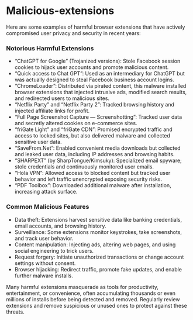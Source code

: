 # Malicious-extensions
Here are some examples of harmful browser extensions that have actively compromised user privacy and security in recent years:

### Notorious Harmful Extensions

- “ChatGPT for Google” (Trojanized versions): Stole Facebook session cookies to hijack user accounts and promote malicious content.
- “Quick access to Chat GPT”: Used as an intermediary for ChatGPT but was actually designed to steal Facebook business account logins.
- “ChromeLoader”: Distributed via pirated content, this malware installed browser extensions that injected intrusive ads, modified search results, and redirected users to malicious sites.
- “Netflix Party” and “Netflix Party 2”: Tracked browsing history and injected affiliate links for profit.
- “Full Page Screenshot Capture — Screenshotting”: Tracked user data and secretly altered cookies on e-commerce sites.
- “friGate Light” and “friGate CDN”: Promised encrypted traffic and access to locked sites, but also delivered malware and collected sensitive user data.
- “SaveFrom.Net”: Enabled convenient media downloads but collected and leaked user data, including IP addresses and browsing habits.
- “SHARPEXT” (by SharpTongue/Kimsuky): Specialized email spyware; stole credentials and continuously monitored user emails.
- “Hola VPN”: Allowed access to blocked content but tracked user behavior and left traffic unencrypted exposing security risks.
- “PDF Toolbox”: Downloaded additional malware after installation, increasing attack surface.

### Common Malicious Features

- Data theft: Extensions harvest sensitive data like banking credentials, email accounts, and browsing history.
- Surveillance: Some extensions monitor keystrokes, take screenshots, and track user behavior.
- Content manipulation: Injecting ads, altering web pages, and using social engineering to trick users.
- Request forgery: Initiate unauthorized transactions or change account settings without consent.
- Browser hijacking: Redirect traffic, promote fake updates, and enable further malware installs.

Many harmful extensions masquerade as tools for productivity, entertainment, or convenience, often accumulating thousands or even millions of installs before being detected and removed. Regularly review extensions and remove suspicious or unused ones to protect against these threats.
